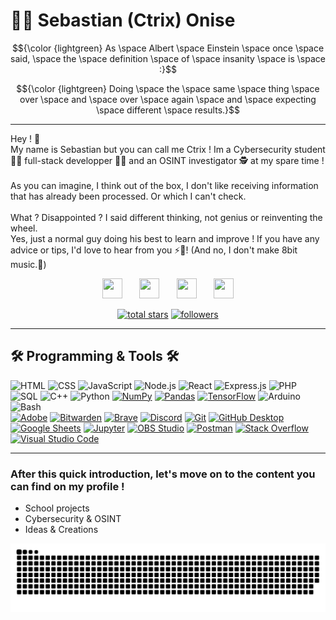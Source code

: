 # 👨‍💻 Sebastian (Ctrix) Onise

<!-- Quote LaTex -->
$${\color {lightgreen} As \space Albert \space Einstein \space once \space said, \space the \space definition \space of \space insanity \space is \space :}$$

$${\color {lightgreen} Doing \space the \space same \space thing \space over \space and \space over \space again \space and \space expecting \space different \space results.}$$
___

<!-- Introduction -->
Hey ! 👋
<br>My name is Sebastian but you can call me Ctrix ! Im a Cybersecurity student 👨‍🎓 full-stack developper 👨‍💻 and an OSINT investigator 🕵️ at my spare time !</br>
<br>As you can imagine, I think out of the box, I don't like receiving information that has already been processed. Or which I can't check.</br>
<br>What ? Disappointed ? I said different thinking, not genius or reinventing the wheel. </br>
Yes, just a normal guy doing his best to learn and improve ! If you have any advice or tips, I'd love to hear from you ⚡🧠!  (And no, I don't make 8bit music.👾)

<!-- Socials // https://simpleicons.org/ -->
<p align="center">
  <a href="https://www.linkedin.com/in/sebastian-onise/">
    <img height="32" width="32" src="https://cdn.simpleicons.org/Linkedin"/></a>
  &#8287;&#8287;&#8287;&#8287;&#8287;
  <a href="https://dev.to/ctrix13">
    <img height="32" width="32" src="https://cdn.simpleicons.org/devdotto/white"/></a>
  &#8287;&#8287;&#8287;&#8287;&#8287;
  <a href="https://ko-fi.com/ctrix13">
    <img height="32" width="32" src="https://cdn.simpleicons.org/kofi"/></a>
  &#8287;&#8287;&#8287;&#8287;&#8287;
  <a href="mailto:onise.sebastian@gmail.com">
    <img height="32" width="32" src="https://cdn.simpleicons.org/gmail"/></a>
</p>

<!-- Badges -->
<p align="center">
  <a href="https://github.com/Ctrix13?tab=repositories&sort=stargazers">
    <img alt="total stars" title="Total stars on GitHub" src="https://custom-icon-badges.demolab.com/github/stars/Ctrix13?color=55960c&style=for-the-badge&labelColor=488207&logo=star"/></a>
  <a href="https://github.com/Ctrix13?tab=followers">
    <img alt="followers" title="Follow me on Github" src="https://custom-icon-badges.demolab.com/github/followers/Ctrix13?color=236ad3&labelColor=1155ba&style=for-the-badge&logo=person-add&label=Follow&logoColor=white"/></a>
</p>

___
## 🛠️ Programming & Tools 🛠️
<p>
  <a><img alt="HTML" src="https://img.shields.io/badge/HTML-E34F26.svg?logo=html5&logoColor=white"></a>
  <a><img alt="CSS" src="https://img.shields.io/badge/CSS-1572B6.svg?logo=css3&logoColor=white"></a>
  <a><img alt="JavaScript" src="https://img.shields.io/badge/JavaScript-F7DF1E.svg?logo=javascript&logoColor=black"></a>
  <a><img alt="Node.js" src="https://img.shields.io/badge/Node.js-43853D.svg?logo=node.js&logoColor=white"></a>
  <a><img alt="React" src="https://img.shields.io/badge/React-20232a.svg?logo=react&logoColor=%2361DAFB"></a>
  <a><img alt="Express.js" src="https://img.shields.io/badge/Express.js-404d59.svg?logo=express&logoColor=white"></a>
  <a><img alt="PHP" src="https://img.shields.io/badge/PHP-777BB4.svg?logo=php&logoColor=white"></a>
  <a><img alt="SQL" src="https://custom-icon-badges.demolab.com/badge/SQL-025E8C.svg?logo=database&logoColor=white"></a>
  <a><img alt="C++" src="https://custom-icon-badges.demolab.com/badge/C++-9C033A.svg?logo=cpp2&logoColor=white"></a>
    <a><img alt="Python" src="https://img.shields.io/badge/Python-14354C.svg?logo=python&logoColor=white"></a>
  <a href="#"><img alt="NumPy" src="https://img.shields.io/badge/Numpy-013243.svg?logo=numpy&logoColor=white"></a>
  <a href="#"><img alt="Pandas" src="https://img.shields.io/badge/Pandas-150458.svg?logo=pandas&logoColor=white"></a>
  <a href="#"><img alt="TensorFlow" src="https://img.shields.io/badge/TensorFlow-FF6F00.svg?logo=TensorFlow&logoColor=white"></a>
  <a><img alt="Arduino" src="https://img.shields.io/badge/-Arduino-00979D?logo=Arduino&logoColor=white"></a>
  <a><img alt="Bash" src="https://img.shields.io/badge/Bash-121011.svg?logo=gnubash&logoColor=white"></a>
  <br>  
  <a href="#"><img alt="Adobe" src="https://img.shields.io/badge/Adobe-FF0000.svg?logo=adobe&logoColor=white"></a>
  <a href="#"><img alt="Bitwarden" src="https://img.shields.io/badge/-Bitwarden-175DDC?logo=bitwarden&logoColor=white"></a>
  <a href="#"><img alt="Brave" src="https://img.shields.io/badge/-Brave-FB542B?logo=brave&logoColor=white"></a>
  <a href="#"><img alt="Discord" src="https://img.shields.io/badge/-Discord-5865F2.svg?logo=discord&logoColor=white"></a>
  <a href="#"><img alt="Git" src="https://img.shields.io/badge/Git-F05033.svg?logo=git&logoColor=white"></a>
  <a href="#"><img alt="GitHub Desktop" src="https://img.shields.io/badge/GitHub%20Desktop-8034A9.svg?logo=github&logoColor=white"></a>
  <a href="#"><img alt="Google Sheets" src="https://img.shields.io/badge/Sheets-34A853.svg?logo=google%20sheets&logoColor=white"></a>
  <a href="#"><img alt="Jupyter" src="https://img.shields.io/badge/Jupyter-F37626.svg?logo=Jupyter&logoColor=white"></a>
  <a href="#"><img alt="OBS Studio" src="https://img.shields.io/badge/-OBS-302E31?logo=obs-studio&logoColor=white"></a>
  <a href="#"><img alt="Postman" src="https://img.shields.io/badge/Postman-FF6C37?logo=postman&logoColor=white"></a>
  <a href="#"><img alt="Stack Overflow" src="https://img.shields.io/badge/-Stack%20Overflow-FE7A16?logo=stack-overflow&logoColor=white"></a>
  <a href="#"><img alt="Visual Studio Code" src="https://img.shields.io/badge/Visual%20Studio%20Code-0078d7.svg?logo=visual-studio-code&logoColor=white"></a>
  </p>
  
___
### After this quick introduction, let's move on to the content you can find on my profile !

- School projects
- Cybersecurity & OSINT
- Ideas & Creations

<!-- SNAKE by Platane // https://github.com/Platane/snk -->
<picture>
  <source align="center" media="(prefers-color-scheme: dark)" srcset="https://raw.githubusercontent.com/platane/platane/output/github-contribution-grid-snake-dark.svg">
  <source align="center" media="(prefers-color-scheme: light)" srcset="https://raw.githubusercontent.com/platane/platane/output/github-contribution-grid-snake.svg">
  <img align="center" alt="github contribution grid snake animation" src="https://raw.githubusercontent.com/platane/platane/output/github-contribution-grid-snake.svg">
</picture>
